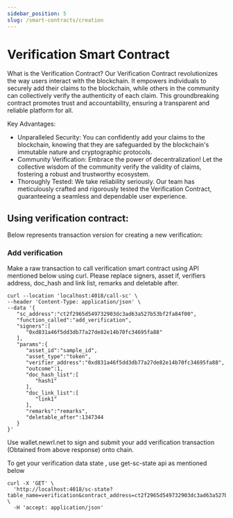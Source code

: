 ```yaml
---
sidebar_position: 5
slug: /smart-contracts/creation
---
```


# Verification Smart Contract



What is the Verification Contract?
Our Verification Contract revolutionizes the way users interact with the blockchain. It empowers individuals to securely add their claims to the blockchain, while others in the community can collectively verify the authenticity of each claim. This groundbreaking contract promotes trust and accountability, ensuring a transparent and reliable platform for all.

Key Advantages:
- Unparalleled Security: You can confidently add your claims to the blockchain, knowing that they are safeguarded by the blockchain's immutable nature and cryptographic protocols.
- Community Verification: Embrace the power of decentralization! Let the collective wisdom of the community verify the validity of claims, fostering a robust and trustworthy ecosystem.
- Thoroughly Tested: We take reliability seriously. Our team has meticulously crafted and rigorously tested the Verification Contract, guaranteeing a seamless and dependable user experience.

## Using verification contract:

Below represents transaction version for creating a new verification:

### Add verification 
Make a raw transaction to call verification smart contract using API mentioned below using curl. Please replace signers, asset if, verifiers address, doc_hash and link list, remarks and deletable after.
```
curl --location 'localhost:4018/call-sc' \
--header 'Content-Type: application/json' \
--data '{
   "sc_address":"ct2f2965d549732903dc3ad63a527b53bf2fa84f00",
   "function_called":"add_verification",
   "signers":[
      "0xd831a46f5dd3db77a27de82e14b70fc34695fa88"
   ],
   "params":{
      "asset_id":"sample_id",
      "asset_type":"token",
      "verifier_address":"0xd831a46f5dd3db77a27de82e14b70fc34695fa88",
      "outcome":1,
      "doc_hash_list":[
         "hash1"
      ],
      "doc_link_list":[
         "link1"
      ],
      "remarks":"remarks",
      "deletable_after":1347344
   }
}'
```
Use wallet.newrl.net to sign and submit your add verification transaction (Obtained from above response) onto chain. 

To get your verification data state , use get-sc-state api as mentioned below

```
curl -X 'GET' \
  'http://localhost:4018/sc-state?table_name=verification&contract_address=ct2f2965d549732903dc3ad63a527b53bf2fa84f00&unique_column=asset_id&unique_value=sample_asset_id' \
  -H 'accept: application/json'
```
